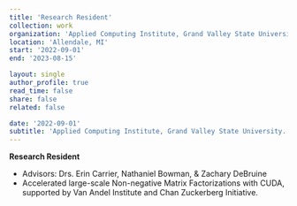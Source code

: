 ```yaml
---
title: 'Research Resident'
collection: work
organization: 'Applied Computing Institute, Grand Valley State University'
location: 'Allendale, MI'
start: '2022-09-01'
end: '2023-08-15'

layout: single
author_profile: true
read_time: false
share: false
related: false

date: '2022-09-01'
subtitle: 'Applied Computing Institute, Grand Valley State University. Allendale, MI. 2022&thinsp;–&thinsp;2023'
---
```


**Research Resident**

- Advisors: Drs. Erin Carrier, Nathaniel Bowman, \& Zachary DeBruine
- Accelerated large-scale Non-negative Matrix Factorizations with CUDA, supported by Van Andel Institute and Chan Zuckerberg Initiative.
